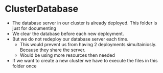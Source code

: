# ClusterDatabase
- The database server in our cluster is already deployed. This folder is just for documenting
- We clear the database before each new deployment.
- But we do not redeploy our database server each time.
    - This would prevent us from having 2 deployments simultainiosly. Because they share the server.
    - Would be using more resources then needed
- If we want to create a new cluster we have to execute the files in this folder once
